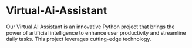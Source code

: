 # Virtual-Ai-Assistant
 Our Virtual AI Assistant is an innovative Python project that brings the power of artificial intelligence to enhance user productivity and streamline daily tasks. This project leverages cutting-edge technology.
